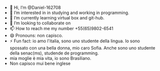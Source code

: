 - 👋 Hi, I’m @Daniel-162708
- 👀 I’m interested in in studying and working in programming.
- 🌱 I’m currently learning virtual box and git-hub.
- 💞️ I’m looking to collaborate on 
- 📫 How to reach me my number +55(65)9802-6541
- 😄 Pronouns: non capisco.
- ⚡ Fun fact: io amo l'italia, sono uno studente della lingua. Io sono spossato con una bella donna, mio caro Sofia. Anche sono uno studente della senac(ms), studende de programming.
- mia moglie è mia vita, io sono Brasiliano.
- Non capisco mui bene inglese 
<!---
Daniel-162708/Daniel-162708 is a ✨ special ✨ repository because its `README.md` (this file) appears on your GitHub profile.
You can click the Preview link to take a look at your changes.
--->
